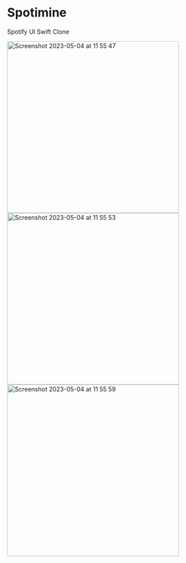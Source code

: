 # Spotimine

Spotify UI Swift Clone

<img width="400" alt="Screenshot 2023-05-04 at 11 55 47" src="https://user-images.githubusercontent.com/91549016/236276534-ae771474-65c9-485f-959e-9e8621e2b872.png">
<img width="400" alt="Screenshot 2023-05-04 at 11 55 53" src="https://user-images.githubusercontent.com/91549016/236276608-ed926794-c018-4fb0-af7e-02d799f4a2d2.png">
<img width="400" alt="Screenshot 2023-05-04 at 11 55 59" src="https://user-images.githubusercontent.com/91549016/236276624-97f530a8-b769-43fd-8c6e-1c47269aebb9.png">
